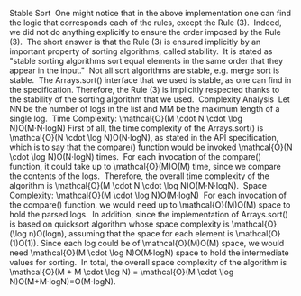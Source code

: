 Stable Sort
​
One might notice that in the above implementation one can find the logic that corresponds each of the rules, except the Rule (3).
​
Indeed, we did not do anything explicitly to ensure the order imposed by the Rule (3).
​
The short answer is that the Rule (3) is ensured implicitly by an important property of sorting algorithms, called stability.
​
It is stated as "stable sorting algorithms sort equal elements in the same order that they appear in the input."
​
Not all sort algorithms are stable, e.g. merge sort is stable.
​
The Arrays.sort() interface that we used is stable, as one can find in the specification.
​
Therefore, the Rule (3) is implicitly respected thanks to the stability of the sorting algorithm that we used.
​
Complexity Analysis
​
Let NN be the number of logs in the list and MM be the maximum length of a single log.
​
Time Complexity: \mathcal{O}(M \cdot N \cdot \log N)O(M⋅N⋅logN)
​
First of all, the time complexity of the Arrays.sort() is \mathcal{O}(N \cdot \log N)O(N⋅logN), as stated in the API specification, which is to say that the compare() function would be invoked \mathcal{O}(N \cdot \log N)O(N⋅logN) times.
​
For each invocation of the compare() function, it could take up to \mathcal{O}(M)O(M) time, since we compare the contents of the logs.
​
Therefore, the overall time complexity of the algorithm is \mathcal{O}(M \cdot N \cdot \log N)O(M⋅N⋅logN).
​
Space Complexity: \mathcal{O}(M \cdot \log N)O(M⋅logN)
​
For each invocation of the compare() function, we would need up to \mathcal{O}(M)O(M) space to hold the parsed logs.
​
In addition, since the implementation of Arrays.sort() is based on quicksort algorithm whose space complexity is \mathcal{O}(\log n)O(logn), assuming that the space for each element is \mathcal{O}(1)O(1)). Since each log could be of \mathcal{O}(M)O(M) space, we would need \mathcal{O}(M \cdot \log N)O(M⋅logN) space to hold the intermediate values for sorting.
​
In total, the overall space complexity of the algorithm is \mathcal{O}(M + M \cdot \log N) = \mathcal{O}(M \cdot \log N)O(M+M⋅logN)=O(M⋅logN).
​
​